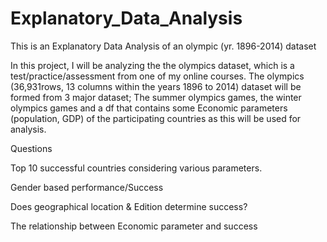 # Explanatory_Data_Analysis
This is an Explanatory Data Analysis of an olympic (yr. 1896-2014) dataset 

In this project, I will be analyzing the the olympics dataset, which is a test/practice/assessment from one of my online courses. The olympics (36,931rows, 13 columns within the years 1896 to 2014) dataset will be formed from 3 major dataset; The summer olympics games, the winter olympics games and a df that contains some Economic parameters (population, GDP) of the participating countries as this will be used for analysis.



Questions

Top 10 successful countries considering various parameters.

Gender based performance/Success

Does geographical location & Edition determine success?

The relationship between Economic parameter and success
